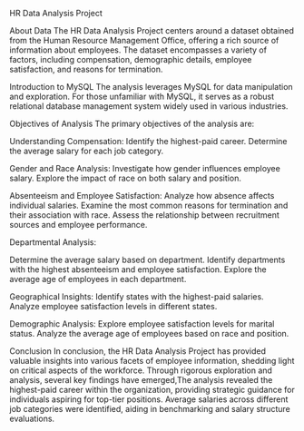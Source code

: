 HR Data Analysis Project

About Data
The HR Data Analysis Project centers around a dataset obtained from the Human Resource Management Office, offering a rich source of information about employees. The dataset encompasses a variety of factors, including compensation, demographic details, employee satisfaction, and reasons for termination.

Introduction to MySQL
The analysis leverages MySQL for data manipulation and exploration. For those unfamiliar with MySQL, it serves as a robust relational database management system widely used in various industries.


Objectives of Analysis
The primary objectives of the analysis are:

Understanding Compensation:
Identify the highest-paid career.
Determine the average salary for each job category.

Gender and Race Analysis:
Investigate how gender influences employee salary.
Explore the impact of race on both salary and position.

Absenteeism and Employee Satisfaction:
Analyze how absence affects individual salaries.
Examine the most common reasons for termination and their association with race.
Assess the relationship between recruitment sources and employee performance.

Departmental Analysis:

Determine the average salary based on department.
Identify departments with the highest absenteeism and employee satisfaction.
Explore the average age of employees in each department.

Geographical Insights:
Identify states with the highest-paid salaries.
Analyze employee satisfaction levels in different states.

Demographic Analysis:
Explore employee satisfaction levels for marital status.
Analyze the average age of employees based on race and position.

Conclusion
In conclusion, the HR Data Analysis Project has provided valuable insights into various facets of employee information, shedding light on critical aspects of the workforce. Through rigorous exploration and analysis, several key findings have emerged,The analysis revealed the highest-paid career within the organization, providing strategic guidance for individuals aspiring for top-tier positions.
Average salaries across different job categories were identified, aiding in benchmarking and salary structure evaluations.
